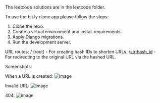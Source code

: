 The leetcode solutions are in the leetcode folder.

To use the bit.ly clone app please follow the steps:

1. Clone the repo.
2. Create a virtual environment and install requirements.
3. Apply Django migrations.
4. Run the development server.

URL routes:
/ (root) - For creating hash IDs to shorten URLs.
/<str:hash_id> - For redirecting to the original URL via the hashed URL.

Screenshots:

When a URL is created:
![image](https://github.com/user-attachments/assets/5c97dc16-a731-4f6c-b527-99d25b6be68c)

Invalid URL:
![image](https://github.com/user-attachments/assets/ea7ef7f3-2525-46a7-b145-09096bc0f759)

404:
![image](https://github.com/user-attachments/assets/26238699-e4ae-40f6-905d-7860c364527b)

